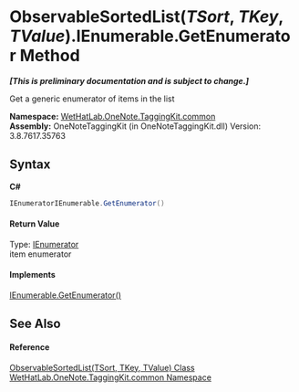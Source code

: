 # ObservableSortedList(*TSort*, *TKey*, *TValue*).IEnumerable.GetEnumerator Method 
 _**\[This is preliminary documentation and is subject to change.\]**_

Get a generic enumerator of items in the list

**Namespace:**&nbsp;<a href="bcdbab9c-63d1-48a4-6937-af53fb8d9a55.md">WetHatLab.OneNote.TaggingKit.common</a><br />**Assembly:**&nbsp;OneNoteTaggingKit (in OneNoteTaggingKit.dll) Version: 3.8.7617.35763

## Syntax

**C#**<br />
``` C#
IEnumeratorIEnumerable.GetEnumerator()
```


#### Return Value
Type: <a href="http://msdn2.microsoft.com/en-us/library/1t2267t6" target="_blank">IEnumerator</a><br />item enumerator

#### Implements
<a href="http://msdn2.microsoft.com/en-us/library/5zae5365" target="_blank">IEnumerable.GetEnumerator()</a><br />

## See Also


#### Reference
<a href="89870249-f56d-ac32-0b8d-d26e5712ecac.md">ObservableSortedList(TSort, TKey, TValue) Class</a><br /><a href="bcdbab9c-63d1-48a4-6937-af53fb8d9a55.md">WetHatLab.OneNote.TaggingKit.common Namespace</a><br />